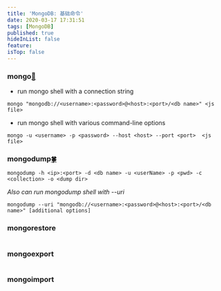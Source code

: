 ```yaml
---
title: 'MongoDB: 基础命令'
date: 2020-03-17 17:31:51
tags: [MongoDB]
published: true
hideInList: false
feature: 
isTop: false
---
```

### **mongo[🍃](https://docs.mongodb.com/manual/reference/program/mongo/)**
* run mongo shell with a connection string
```
mongo "mongodb://<username>:<password>@<host>:<port>/<db name>" <js file>
```
* run mongo shell with various command-line options
```
mongo -u <username> -p <password> --host <host> --port <port>  <js file>
```

### **mongodump[🍀](https://docs.mongodb.com/manual/reference/program/mongodump/)**
```
mongodump -h <ip>:<port> -d <db name> -u <userName> -p <pwd> -c <collection> -o <dump dir>
```
*Also can run mongodump shell with --uri*
```
mongodump --uri "mongodb://<username>:<password>@<host>:<port>/<db name>" [additional options]
```


### **mongorestore**
```

```

### **mongoexport**
```

```

### **mongoimport**
```

```